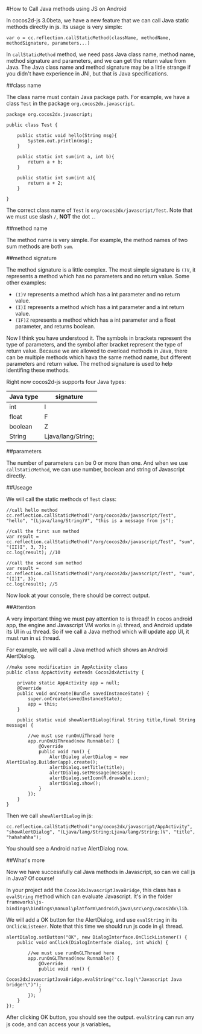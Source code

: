 #How to Call Java methods using JS on Android

In cocos2d-js 3.0beta, we have a new feature that we can call Java static methods directly in js. Its usage is very simple:

```
var o = cc.reflection.callStaticMethod(className, methodName, methodSignature, parameters...)
```

In `callStaticMethod` method, we need pass Java class name, method name, method signature and parameters, and we can get the return value from Java. The Java class name and method signature may be a little strange if you didn't have experience in JNI, but that is Java specifications.

##class name

The class name must contain Java package path. For example, we have a class `Test` in the package `org.cocos2dx.javascript`.

```
package org.cocos2dx.javascript;

public class Test {
	
	public static void hello(String msg){
        System.out.println(msg);
	}
	
	public static int sum(int a, int b){
		return a + b;
	}
	
	public static int sum(int a){
		return a + 2;
	}

}
```

The correct class name of `Test` is `org/cocos2dx/javascript/Test`. Note that we must use slash `/`, **NOT** the dot `.`.

##method name

The method name is very simple. For example, the method names of two sum methods are both `sum`.

##method signature

The method signature is a little complex. The most simple signature is `()V`, it represents a method which has no parameters and no return value. Some other examples:

- `(I)V` represents a method which has a int parameter and no return value.
- `(I)I` represents a method which has a int parameter and a int return value.
- `(IF)Z` represents a method which has a int parameter and a float parameter, and returns boolean.

Now I think you have understood it. The symbols in brackets represent the type of parameters, and the symbol after bracket represent the type of return value. Because we are allowed to overload methods in Java, there can be multiple methods which hava the same method name, but different parameters and return value. The method signature is used to help identifing these methods.

Right now cocos2d-js supports four Java types:

| Java type | signature |
| ---------- |-----|             
| int | I |
| float | F |
| boolean | Z |
| String | Ljava/lang/String; |

##parameters

The number of parameters can be 0 or more than one. And when we use `callStaticMethod`, we can use number, boolean and string of Javascript directly.

##Useage

We will call the static methods of `Test` class:

```
//call hello method
cc.reflection.callStaticMethod("/org/cocos2dx/javascript/Test", "hello", "(Ljava/lang/String)V", "this is a message from js");

//call the first sum method
var result = cc.reflection.callStaticMethod("/org/cocos2dx/javascript/Test", "sum", "(II)I", 3, 7);
cc.log(result); //10

//call the second sum method
var result = cc.reflection.callStaticMethod("/org/cocos2dx/javascript/Test", "sum", "(I)I", 3);
cc.log(result); //5
```

Now look at your console, there should be correct output. 

##Attention

A very important thing we must pay attention to is thread! In cocos android app, the engine and Javascript VM works in `gl` thread, and Android update its UI in `ui` thread. So if we call a Java method which will update app UI, it must run in `ui` thread.

For example, we will call a Java method which shows an Android AlertDialog.

```
//make some modification in AppActivity class
public class AppActivity extends Cocos2dxActivity {
	
	private static AppActivity app = null;
	@Override
	public void onCreate(Bundle savedInstanceState) {
		super.onCreate(savedInstanceState);
		app = this;
	}
	
	public static void showAlertDialog(final String title,final String message) {
		
		//we must use runOnUiThread here
		app.runOnUiThread(new Runnable() {
			@Override
			public void run() {
				AlertDialog alertDialog = new AlertDialog.Builder(app).create();
				alertDialog.setTitle(title);
				alertDialog.setMessage(message);
				alertDialog.setIcon(R.drawable.icon);
				alertDialog.show();
			}
		});
	}
}

```

Then we call `showAlertDialog` in js:

```
cc.reflection.callStaticMethod("org/cocos2dx/javascript/AppActivity", "showAlertDialog", "(Ljava/lang/String;Ljava/lang/String;)V", "title", "hahahahha");
```

You should see a Android native AlertDialog now.

##What's more

Now we have successfully cal Java methods in Javascript, so can we call js in Java? Of course!

In your project add the `Cocos2dxJavascriptJavaBridge`, this class has a `evalString` method which can evaluate Javascript. It's in the folder `frameworks\js-bindings\bindings\manual\platform\android\java\src\org\cocos2dx\lib`.

We will add a OK button for the AlertDialog, and use `evalString` in its `OnClickListener`. Note that this time we should run js code in `gl` thread.

```
alertDialog.setButton("OK", new DialogInterface.OnClickListener() {
	public void onClick(DialogInterface dialog, int which) {

		//we must use runOnGLThread here
		app.runOnGLThread(new Runnable() {
			@Override
			public void run() {
				Cocos2dxJavascriptJavaBridge.evalString("cc.log(\"Javascript Java bridge!\")");
			}
		});
	}
});
```

After clicking OK button, you should see the output. `evalString` can run any js code, and can access your js variables。
